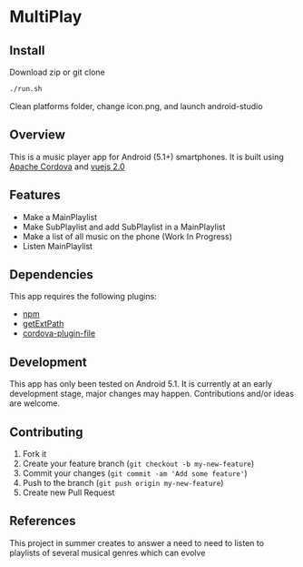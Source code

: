 # MultiPlay

## Install

Download zip or git clone
``` bash
./run.sh
```

Clean platforms folder, change icon.png, and launch android-studio

## Overview

This is a music player app for Android (5.1+) smartphones. It is built using [Apache Cordova](https://cordova.apache.org/) and [vuejs 2.0](https://vuejs.org/)

## Features

- Make a MainPlaylist
- Make SubPlaylist and add SubPlaylist in a MainPlaylist
- Make a list of all music on the phone (Work In Progress)
- Listen MainPlaylist

## Dependencies
This app requires the following plugins:
- [npm](https://www.npmjs.com/get-npm)
- [getExtPath](https://www.npmjs.com/package/getExtPath)
- [cordova-plugin-file](https://www.npmjs.com/package/cordova-plugin-file)

## Development

This app has only been tested on Android 5.1. It is currently at an early development stage, major changes may happen. Contributions and/or ideas are welcome.

## Contributing

1. Fork it
2. Create your feature branch (`git checkout -b my-new-feature`)
3. Commit your changes (`git commit -am 'Add some feature'`)
4. Push to the branch (`git push origin my-new-feature`)
5. Create new Pull Request

## References

This project in summer creates to answer a need to need to listen to playlists of several musical genres which can evolve

